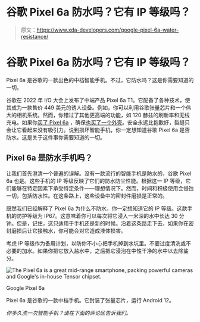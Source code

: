 # 谷歌 Pixel 6a 防水吗？它有 IP 等级吗？

> 原文：<https://www.xda-developers.com/google-pixel-6a-water-resistance/>

# 谷歌 Pixel 6a 防水吗？它有 IP 等级吗？

Pixel 6a 是谷歌的一款出色的中档智能手机。不过，它防水吗？这是你需要知道的一切。

谷歌在 2022 年 I/O 大会上发布了中端产品 Pixel 6a T1。它配备了各种技术，使其成为一款售价 449 美元的诱人设备。例如，你可以利用谷歌张量芯片和一个伟大的相机系统。然而，你错过了其他更高端的功能，如 120 赫兹的刷新率和无线充电。如果你[买了 Pixel 6a](https://www.xda-developers.com/best-google-pixel-6a-deals/) ，确保[也买了一个外壳](https://www.xda-developers.com/best-google-pixel-6a-cases/)。安全永远比抱歉好，裂缝只会让它看起来没有吸引力。说到损坏智能手机，你一定想知道谷歌 Pixel 6a 是否防水。这是关于这件事你需要知道的一切。

## Pixel 6a 是防水手机吗？

让我们首先澄清一个普遍的误解。没有一款流行的智能手机是防水的，谷歌 Pixel 6a 也是。这些手机的 IP 等级反映了它们的防水防尘性能。根据这一 IP 等级，它们能够在特定因素下承受特定条件——理想情况下。然而，时间和积极使用会侵蚀一切，包括防水性。在这条路上，这些设备中的密封件磨损是正常的。

既然我们已经解释了 Pixel 6a 为什么不防水，你一定想知道它的 IP 等级。这款手机的防护等级为 IP67。这意味着你可以每次将它浸入一米深的水中长达 30 分钟。但是，记住，这只适用于手机还是新的时候。沿着这条路走下去，如果你在密封磨损后让它接触水，你可能会对它造成液体损害。

考虑 IP 等级作为备用计划，以防你不小心把手机掉到水坑里。不要过度清洗或不必要的加水。如果你把它放入盐水中，之后把它浸泡在中性干净的水中以去除盐分。

 <picture>![The Pixel 6a is a great mid-range smartphone, packing powerful cameras and Google's in-house Tensor chipset.](img/5b713eb0989fca5721b7a31dca38225a.png)</picture> 

Google Pixel 6a

Pixel 6a 是谷歌的一款中档手机。它封装了张量芯片，运行 Android 12。

*你多久洗一次智能手机？请在下面的评论区告诉我们。*